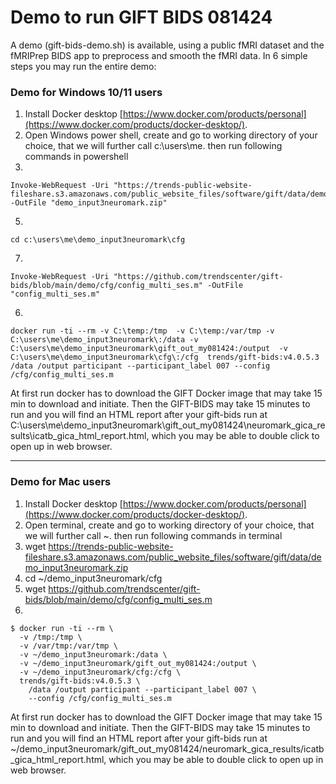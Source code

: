 # Demo to run GIFT BIDS 081424

A demo (gift-bids-demo.sh) is available, using a public fMRI dataset and the fMRIPrep BIDS app to preprocess and smooth the fMRI data. In 6 simple steps you may run the entire demo:

### Demo for Windows 10/11 users
1. Install Docker desktop [https://www.docker.com/products/personal](https://www.docker.com/products/docker-desktop/).
2. Open Windows power shell, create and go to working directory of your choice, that we will further call c:\users\me. then run following commands in powershell
3.
```
Invoke-WebRequest -Uri "https://trends-public-website-fileshare.s3.amazonaws.com/public_website_files/software/gift/data/demo_input3neuromark.zip" -OutFile "demo_input3neuromark.zip"
```
5.
```
cd c:\users\me\demo_input3neuromark\cfg
```
7.
```
Invoke-WebRequest -Uri "https://github.com/trendscenter/gift-bids/blob/main/demo/cfg/config_multi_ses.m" -OutFile "config_multi_ses.m"
```
6. 
```
docker run -ti --rm -v C:\temp:/tmp  -v C:\temp:/var/tmp -v C:\users\me\demo_input3neuromark\:/data -v C:\users\me\demo_input3neuromark\gift_out_my081424:/output  -v C:\users\me\demo_input3neuromark\cfg\:/cfg  trends/gift-bids:v4.0.5.3 /data /output participant --participant_label 007 --config /cfg/config_multi_ses.m
```
At first run docker has to download the GIFT Docker image that may take 15 min to download and initiate. Then the GIFT-BIDS may take 15 minutes to run and you will find an HTML report after your gift-bids run at C:\users\me\demo_input3neuromark\gift_out_my081424\neuromark_gica_results\icatb_gica_html_report.html, which you may be able to double click to open up in web browser.

-------------------------------------------------------------

### Demo for Mac users
1. Install Docker desktop [https://www.docker.com/products/personal](https://www.docker.com/products/docker-desktop/).
2. Open terminal, create and go to working directory of your choice, that we will further call ~. then run following commands in terminal
3. wget https://trends-public-website-fileshare.s3.amazonaws.com/public_website_files/software/gift/data/demo_input3neuromark.zip
4. cd ~/demo_input3neuromark/cfg
5. wget https://github.com/trendscenter/gift-bids/blob/main/demo/cfg/config_multi_ses.m
6. 
```
$ docker run -ti --rm \
  -v /tmp:/tmp \
  -v /var/tmp:/var/tmp \
  -v ~/demo_input3neuromark:/data \
  -v ~/demo_input3neuromark/gift_out_my081424:/output \
  -v ~/demo_input3neuromark/cfg:/cfg \
  trends/gift-bids:v4.0.5.3 \
    /data /output participant --participant_label 007 \
    --config /cfg/config_multi_ses.m
```
At first run docker has to download the GIFT Docker image that may take 15 min to download and initiate. Then the GIFT-BIDS may take 15 minutes to run and you will find an HTML report after your gift-bids run at ~/demo_input3neuromark/gift_out_my081424/neuromark_gica_results/icatb_gica_html_report.html, which you may be able to double click to open up in web browser.

